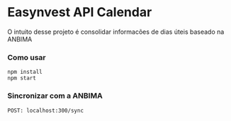 # Easynvest API Calendar

O intuito desse projeto é consolidar informacões de dias úteis baseado na ANBIMA

### Como usar
```
npm install
npm start
```

### Sincronizar com a ANBIMA
```
POST: localhost:300/sync
```